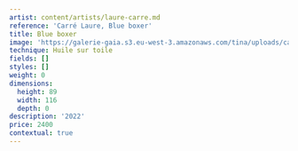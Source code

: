```yaml
---
artist: content/artists/laure-carre.md
reference: 'Carré Laure, Blue boxer'
title: Blue boxer
image: 'https://galerie-gaia.s3.eu-west-3.amazonaws.com/tina/uploads/carre-laure/Blue boxer 89X116.jpg'
technique: Huile sur toile
fields: []
styles: []
weight: 0
dimensions:
  height: 89
  width: 116
  depth: 0
description: '2022'
price: 2400
contextual: true
---
```


